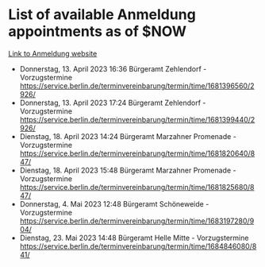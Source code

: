 # List of available Anmeldung appointments as of $NOW
[Link to Anmeldung website](https://service.berlin.de/terminvereinbarung/termin/tag.php?termin=1&anliegen[]=120686&dienstleisterlist=122210,122217,327316,122219,327312,122227,327314,122231,327346,122243,327348,122254,122252,329742,122260,329745,122262,329748,122271,327278,122273,327274,122277,327276,330436,122280,327294,122282,327290,122284,327292,122291,327270,122285,327266,122286,327264,122296,327268,150230,329760,122297,327286,122294,327284,122312,329763,122314,329775,122304,327330,122311,327334,122309,327332,317869,122281,327352,122279,329772,122283,122276,327324,122274,327326,122267,329766,122246,327318,122251,327320,122257,327322,122208,327298,122226,327300&herkunft=http%3A%2F%2Fservice.berlin.de%2Fdienstleistung%2F120686%2F)
- Donnerstag, 13. April 2023 16:36 Bürgeramt Zehlendorf - Vorzugstermine https://service.berlin.de/terminvereinbarung/termin/time/1681396560/2926/
- Donnerstag, 13. April 2023 17:24 Bürgeramt Zehlendorf - Vorzugstermine https://service.berlin.de/terminvereinbarung/termin/time/1681399440/2926/
- Dienstag, 18. April 2023 14:24 Bürgeramt Marzahner Promenade - Vorzugstermine https://service.berlin.de/terminvereinbarung/termin/time/1681820640/847/
- Dienstag, 18. April 2023 15:48 Bürgeramt Marzahner Promenade - Vorzugstermine https://service.berlin.de/terminvereinbarung/termin/time/1681825680/847/
- Donnerstag, 4. Mai 2023 12:48 Bürgeramt Schöneweide - Vorzugstermine https://service.berlin.de/terminvereinbarung/termin/time/1683197280/904/
- Dienstag, 23. Mai 2023 14:48 Bürgeramt Helle Mitte - Vorzugstermine https://service.berlin.de/terminvereinbarung/termin/time/1684846080/841/
